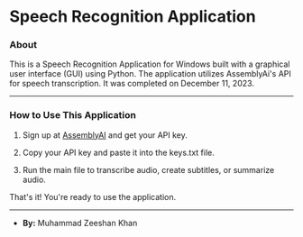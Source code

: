 # Speech Recognition Application

### About

This is a Speech Recognition Application for Windows built with a graphical user interface (GUI) using Python. The application utilizes AssemblyAi's API for speech transcription. It was completed on December 11, 2023.

----

### How to Use This Application

1. Sign up at [AssemblyAI](https://www.assemblyai.com/) and get your API key.

2. Copy your API key and paste it into the keys.txt file.

3. Run the main file to transcribe audio, create subtitles, or summarize audio.

That's it! You're ready to use the application.

----

- **By:** Muhammad Zeeshan Khan

